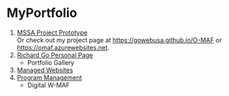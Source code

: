 # MyPortfolio

1. [MSSA Project Prototype](https://github.com/gowebUSA/MSSA-Project/tree/master/TSQL/Project-Step-7/prototype#table-of-contents)
<br />Or check out my project page at https://gowebusa.github.io/O-MAF or https://omaf.azurewebsites.net.
2. [Richard Go Personal Page](https://github.com/gowebUSA/MyPortfolio/tree/master/websites/rgoInfo) 
   * Portfolio Gallery
3. [Managed Websites](https://github.com/gowebUSA/MyPortfolio/tree/master/websites)
4. [Program Management](https://github.com/gowebUSA/MyPortfolio/tree/master/project/program-management)
   * Digital W-MAF
